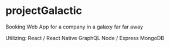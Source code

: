 # projectGalactic
Booking Web App for a company in a galaxy far far away

Utilizing:
React / React Native
GraphQL
Node / Express
MongoDB
